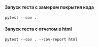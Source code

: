 #### Запуск теста с замером покрытия кода
```
pytest --cov .
```
#### Запуск теста с отчетом в html
```
pytest --cov . --cov-report html
```
